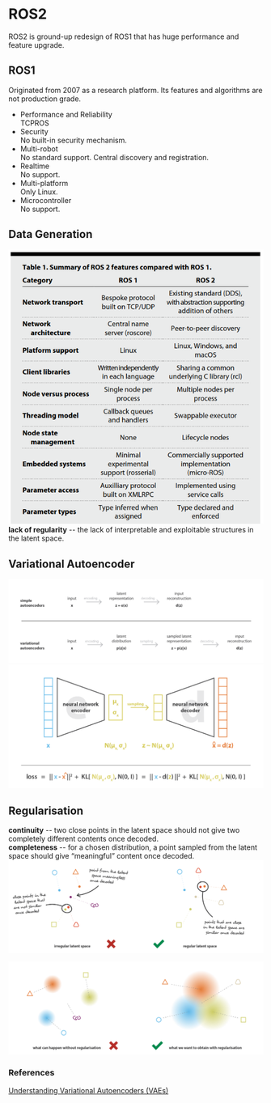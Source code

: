 # ROS2

ROS2 is ground-up redesign of ROS1 that has huge performance and feature upgrade.

## ROS1
Originated from 2007 as a research platform. Its features and algorithms are not production grade.
* Performance and Reliability\
TCPROS
* Security\
No built-in security mechanism.
* Multi-robot\
No standard support. Central discovery and registration.
* Realtime\
No support.
* Multi-platform\
Only Linux.
* Microcontroller\
No support.

## Data Generation
![Image](../data/ROS2/ROS1vsROS2.png)
**lack of regularity** -- the lack of interpretable and exploitable structures in the latent space.

## Variational Autoencoder
![Image](../data/VAE/encoded-distribution.png)
![Image](../data/VAE/VAE-loss.png)

## Regularisation
**continuity** -- two close points in the latent space should not give two completely different contents once decoded.\
**completeness** -- for a chosen distribution, a point sampled from the latent space should give “meaningful” content once decoded.
![Image](../data/VAE/VAE-regularity.png)

![Image](../data/VAE/VAE-regularisation.png)


### References
[Understanding Variational Autoencoders (VAEs)](https://towardsdatascience.com/understanding-variational-autoencoders-vaes-f70510919f73)
